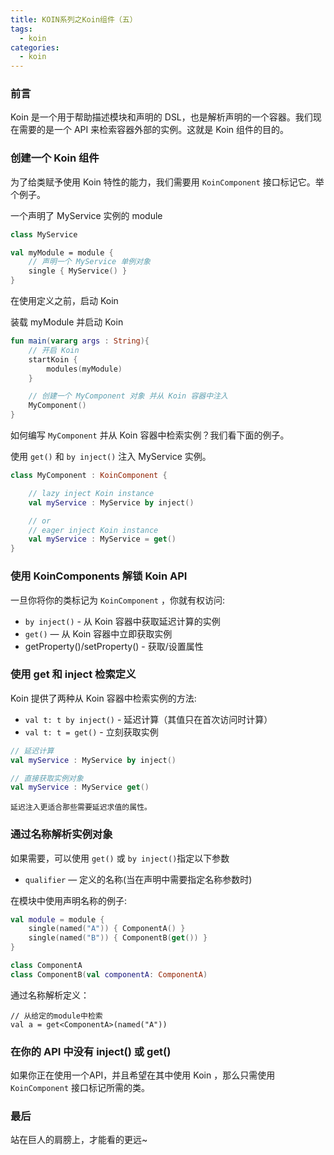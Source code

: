 ```yaml
---
title: KOIN系列之Koin组件（五）
tags:
  - koin
categories:
  - koin
---
```


### 前言

Koin 是一个用于帮助描述模块和声明的 DSL，也是解析声明的一个容器。我们现在需要的是一个 API 来检索容器外部的实例。这就是 Koin 组件的目的。

### 创建一个 Koin 组件

为了给类赋予使用 Koin 特性的能力，我们需要用 `KoinComponent` 接口标记它。举个例子。

一个声明了 MyService 实例的 module

```kotlin
class MyService

val myModule = module {
    // 声明一个 MyService 单例对象
    single { MyService() }
}
```

在使用定义之前，启动 Koin

装载 myModule 并启动 Koin

```kotlin
fun main(vararg args : String){
    // 开启 Koin
    startKoin {
        modules(myModule)
    }

    // 创建一个 MyComponent 对象 并从 Koin 容器中注入
    MyComponent()
}
```

如何编写 `MyComponent` 并从 Koin 容器中检索实例？我们看下面的例子。

使用 `get()` 和 `by inject()` 注入 MyService 实例。

```kotlin
class MyComponent : KoinComponent {

    // lazy inject Koin instance
    val myService : MyService by inject()

    // or
    // eager inject Koin instance
    val myService : MyService = get()
}
```

### 使用 KoinComponents 解锁 Koin API

一旦你将你的类标记为 `KoinComponent` ，你就有权访问:

- `by inject()` - 从 Koin 容器中获取延迟计算的实例
- `get()` — 从 Koin 容器中立即获取实例
- getProperty()/setProperty() - 获取/设置属性

### 使用 get 和 inject 检索定义

Koin 提供了两种从 Koin 容器中检索实例的方法:

- `val t: t by inject()` - 延迟计算（其值只在首次访问时计算）
- `val t: t = get()`  - 立刻获取实例

```kotlin
// 延迟计算
val myService : MyService by inject()

// 直接获取实例对象
val myService : MyService get()
```

`延迟注入更适合那些需要延迟求值的属性。`

### 通过名称解析实例对象

如果需要，可以使用 `get()` 或 `by inject()`指定以下参数

- `qualifier` — 定义的名称(当在声明中需要指定名称参数时)

在模块中使用声明名称的例子:

```kotlin
val module = module {
    single(named("A")) { ComponentA() }
    single(named("B")) { ComponentB(get()) }
}

class ComponentA
class ComponentB(val componentA: ComponentA)
```

通过名称解析定义：

```kotiln
// 从给定的module中检索
val a = get<ComponentA>(named("A"))
```

### 在你的 API 中没有 inject() 或 get()

如果你正在使用一个API，并且希望在其中使用 Koin ，那么只需使用 `KoinComponent` 接口标记所需的类。

### 最后

站在巨人的肩膀上，才能看的更远~
